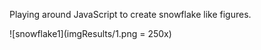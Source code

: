 Playing around JavaScript to create snowflake like figures.

![snowflake1](imgResults/1.png = 250x)
